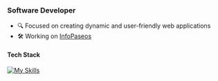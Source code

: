 ### Software Developer  

- 🔍 Focused on creating dynamic and user-friendly web applications  
- 🛠️ Working on [InfoPaseos](https://infopaseos.com)  

#### Tech Stack
[![My Skills](https://skillicons.dev/icons?i=ts,nextjs,react,tailwind,supabase&theme=dark)](https://skillicons.dev)
